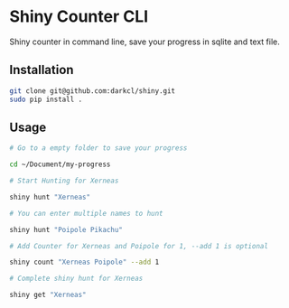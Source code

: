 Shiny Counter CLI
===

Shiny counter in command line, save your progress in sqlite and text file.

Installation
---

```sh
git clone git@github.com:darkcl/shiny.git
sudo pip install .
```

Usage
---

```sh
# Go to a empty folder to save your progress

cd ~/Document/my-progress

# Start Hunting for Xerneas

shiny hunt "Xerneas"

# You can enter multiple names to hunt

shiny hunt "Poipole Pikachu"

# Add Counter for Xerneas and Poipole for 1, --add 1 is optional

shiny count "Xerneas Poipole" --add 1

# Complete shiny hunt for Xerneas

shiny get "Xerneas"

```
